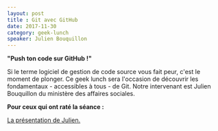 ```yaml
---
layout: post
title : Git avec GitHub
date: 2017-11-30
category: geek-lunch
speaker: Julien Bouquillon
---
```


**"Push ton code sur GitHub !"**

Si le terme logiciel de gestion de code source vous fait peur, c'est le moment de plonger. Ce geek lunch sera l'occasion de découvrir les fondamentaux - accessibles à tous - de Git. Notre intervenant est Julien Bouquillon du ministère des affaires sociales.

**Pour ceux qui ont raté la séance :**

[La présentation de Julien.](https://mtes-mct.github.io/numerique/media/20171018_Julien_Bouquillon_Git_GitHub.pdf)
